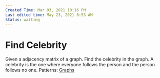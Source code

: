 ```yaml
---
Created Time: Mar 03, 2021 10:16 PM
Last edited time: May 23, 2021 8:53 AM
Status: waiting
---
```


# Find Celebrity

Given a adjacency matrix of a graph. Find the celebrity in the graph. A celebrity is the one where everyone follows the person and the person follows no one.
Patterns: [Graphs](Graphs.md)